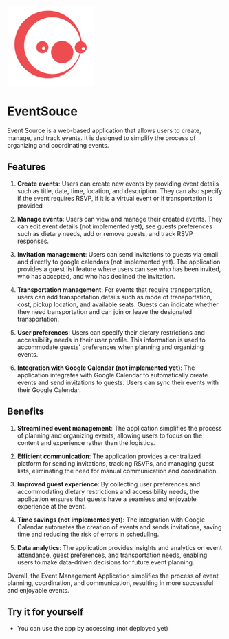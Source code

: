<img src="app/assets/Logo1.png" alt="Logo" width="200" style="margin: auto;">

# EventSouce

Event Source is a web-based application that allows users to create, manage, and track events. It is designed to simplify the process of organizing and coordinating events.


## Features

1. **Create events**: Users can create new events by providing event details such as title, date, time, location, and description. They can also specify if the event requires RSVP, if it is a virtual event or if transportation is provided

2. **Manage events**: Users can view and manage their created events. They can edit event details (not implemented yet), see guests preferences such as dietary needs, add or remove guests, and track RSVP responses.

3. **Invitation management**: Users can send invitations to guests via email and directly to google calendars (not implemented yet). The application provides a guest list feature where users can see who has been invited, who has accepted, and who has declined the invitation.

4. **Transportation management**: For events that require transportation, users can add transportation details such as mode of transportation, cost, pickup location, and available seats. Guests can indicate whether they need transportation and can join or leave the designated transportation.

5. **User preferences**: Users can specify their dietary restrictions and accessibility needs in their user profile. This information is used to accommodate guests' preferences when planning and organizing events.

6. **Integration with Google Calendar (not implemented yet)**: The application integrates with Google Calendar to automatically create events and send invitations to guests. Users can sync their events with their Google Calendar.

## Benefits

1. **Streamlined event management**: The application simplifies the process of planning and organizing events, allowing users to focus on the content and experience rather than the logistics.

2. **Efficient communication**: The application provides a centralized platform for sending invitations, tracking RSVPs, and managing guest lists, eliminating the need for manual communication and coordination.

3. **Improved guest experience**: By collecting user preferences and accommodating dietary restrictions and accessibility needs, the application ensures that guests have a seamless and enjoyable experience at the event.

4. **Time savings (not implemented yet)**: The integration with Google Calendar automates the creation of events and sends invitations, saving time and reducing the risk of errors in scheduling.

5. **Data analytics**: The application provides insights and analytics on event attendance, guest preferences, and transportation needs, enabling users to make data-driven decisions for future event planning.

Overall, the Event Management Application simplifies the process of event planning, coordination, and communication, resulting in more successful and enjoyable events.

## Try it for yourself

- You can use the app by accessing (not deployed yet)